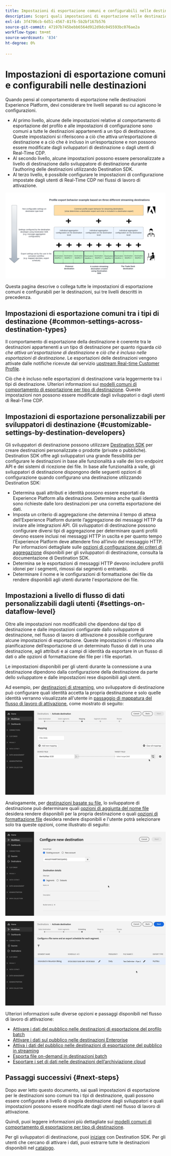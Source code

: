 ```yaml
---
title: Impostazioni di esportazione comuni e configurabili nelle destinazioni
description: Scopri quali impostazioni di esportazione nelle destinazioni sono configurabili a livello di destinazione e quali sono fisse e non possono essere modificate.
exl-id: 3f4706cb-6d51-4567-81f6-5b2bf167b576
source-git-commit: 47197b745bebb6564d912d9dc045593bc076ae2a
workflow-type: tm+mt
source-wordcount: '834'
ht-degree: 0%

---
```


# Impostazioni di esportazione comuni e configurabili nelle destinazioni

Quando pensi al comportamento di esportazione nelle destinazioni Experience Platform, devi considerare tre livelli separati su cui agiscono le configurazioni.

* Al primo livello, alcune delle impostazioni relative al comportamento di esportazione del profilo e alle impostazioni di configurazione sono comuni a tutte le destinazioni appartenenti a un tipo di destinazione. Queste impostazioni si riferiscono a ciò che attiva un’esportazione di destinazione e a ciò che è incluso in un’esportazione e non possono essere modificate dagli sviluppatori di destinazione o dagli utenti di Real-Time CDP.
* Al secondo livello, alcune impostazioni possono essere personalizzate a livello di destinazione dallo sviluppatore di destinazione durante l’authoring delle destinazioni utilizzando Destination SDK.
* Al terzo livello, è possibile configurare le impostazioni di configurazione impostate dagli utenti di Real-Time CDP nei flussi di lavoro di attivazione.

![Diagramma che mostra l&#39;interazione tra le impostazioni di esportazione comuni e configurabili per le destinazioni](/help/destinations/assets/how-destinations-work/profile-export-behavior-diagram.png)

Questa pagina descrive o collega tutte le impostazioni di esportazione comuni e configurabili per le destinazioni, sui tre livelli descritti in precedenza.

## Impostazioni di esportazione comuni tra i tipi di destinazione {#common-settings-across-destination-types}

Il comportamento di esportazione della destinazione è coerente tra le destinazioni appartenenti a un tipo di destinazione per quanto riguarda *ciò che attiva un&#39;esportazione di destinazione* e *ciò che è incluso nelle esportazioni di destinazione*. Le esportazioni delle destinazioni vengono attivate dalle notifiche ricevute dal servizio [upstream Real-time Customer Profile](https://experienceleague.adobe.com/docs/blueprints-learn/architecture/architecture-overview/platform-applications.html?lang=it#adobe-experience-platform-%26-applications-detailed-architecture-diagram).

Ciò che è incluso nelle esportazioni di destinazione varia leggermente tra i tipi di destinazione. Ulteriori informazioni sui [modelli comuni di comportamento di esportazione per tipo di destinazione](/help/destinations/how-destinations-work/profile-export-behavior.md). Queste impostazioni non possono essere modificate dagli sviluppatori o dagli utenti di Real-Time CDP.

## Impostazioni di esportazione personalizzabili per sviluppatori di destinazione {#customizable-settings-by-destination-developers}

Gli sviluppatori di destinazione possono utilizzare [Destination SDK](/help/destinations/destination-sdk/overview.md) per creare destinazioni personalizzate o prodotte (private o pubbliche). Destination SDK offre agli sviluppatori una grande flessibilità per configurare le destinazioni in base alle funzionalità a valle dei loro endpoint API e dei sistemi di ricezione dei file. In base alle funzionalità a valle, gli sviluppatori di destinazione dispongono delle seguenti opzioni di configurazione quando configurano una destinazione utilizzando Destination SDK:

* Determina quali attributi e identità possono essere esportati da Experience Platform alla destinazione. Determina anche quali identità sono richieste dalle loro destinazioni per una corretta esportazione dei dati.
* Imposta un criterio di aggregazione che determina il tempo di attesa dell’Experience Platform durante l’aggregazione dei messaggi HTTP da inviare alle integrazioni API. Gli sviluppatori di destinazione possono configurare diversi tipi di aggregazione per determinare quanti profili devono essere inclusi nei messaggi HTTP in uscita e per quanto tempo l’Experience Platform deve attendere fino all’invio del messaggio HTTP. Per informazioni dettagliate sulle [opzioni di configurazione dei criteri di aggregazione](../destination-sdk/functionality/destination-configuration/aggregation-policy.md) disponibili per gli sviluppatori di destinazione, consulta la documentazione di Destination SDK.
* Determina se le esportazioni di messaggi HTTP devono includere profili idonei per i segmenti, rimossi dai segmenti o entrambi.
* Determinare il nome e le configurazioni di formattazione dei file da rendere disponibili agli utenti durante l&#39;esportazione dei file.

## Impostazioni a livello di flusso di dati personalizzabili dagli utenti {#settings-on-dataflow-level}

Oltre alle impostazioni non modificabili che dipendono dal tipo di destinazione e dalle impostazioni configurate dallo sviluppatore di destinazione, nel flusso di lavoro di attivazione è possibile configurare alcune impostazioni di esportazione. Queste impostazioni si riferiscono alla pianificazione dell’esportazione di un determinato flusso di dati in una destinazione, agli attributi e ai campi di identità da esportare in un flusso di dati o alle opzioni di formattazione dei file per i file esportati.

Le impostazioni disponibili per gli utenti durante la connessione a una destinazione dipendono dalla configurazione della destinazione da parte dello sviluppatore e dalle impostazioni rese disponibili agli utenti.

Ad esempio, per [destinazioni di streaming](/help/destinations/destination-types.md#streaming-destinations), uno sviluppatore di destinazione può configurare quali identità accetta la propria destinazione e solo quelle identità verranno visualizzate all&#39;utente in [passaggio di mappatura del flusso di lavoro di attivazione](/help/destinations/ui/activate-segment-streaming-destinations.md#mapping), come mostrato di seguito:

![Registrazione schermata della selezione identità per il campo di destinazione nel passaggio di mappatura del flusso di lavoro di attivazione. &#x200B;](/help/destinations/assets/how-destinations-work/identity-mapping-example.gif)

Analogamente, per [destinazioni basate su file](/help/destinations/destination-types.md#file-based), lo sviluppatore di destinazione può determinare quali [opzioni di aggiunta del nome file](/help/destinations/ui/activate-batch-profile-destinations.md#file-names) desidera rendere disponibili per la propria destinazione o quali [opzioni di formattazione file](/help/destinations/destination-sdk/guides/batch/configure-file-formatting-options.md) desidera rendere disponibili e l&#39;utente potrà selezionare solo tra queste opzioni, come illustrato di seguito:

![Registrazione dello schermo dell&#39;opzione di formattazione del file durante la connessione a una destinazione basata su file.](/help/destinations/assets/how-destinations-work/file-formatting-options.gif)

![Registrazione dello schermo dell&#39;opzione di aggiunta del nome file nel passaggio di pianificazione del flusso di lavoro di attivazione. &#x200B;](/help/destinations/assets/how-destinations-work/filename-append-options.gif)

Ulteriori informazioni sulle diverse opzioni e passaggi disponibili nel flusso di lavoro di attivazione:

* [Attivare i dati del pubblico nelle destinazioni di esportazione del profilo batch](/help/destinations/ui/activate-batch-profile-destinations.md)
* [Attivare i dati sul pubblico nelle destinazioni Enterprise](/help/destinations/ui/activate-streaming-profile-destinations.md)
* [Attiva i dati del pubblico nelle destinazioni di esportazione del pubblico in streaming](/help/destinations/ui/activate-segment-streaming-destinations.md)
* [Esporta file on-demand in destinazioni batch](/help/destinations/ui/export-file-now.md)
* [Esportare i set di dati nelle destinazioni dell’archiviazione cloud](/help/destinations/ui/export-datasets.md)

## Passaggi successivi {#next-steps}

Dopo aver letto questo documento, sai quali impostazioni di esportazione per le destinazioni sono comuni tra i tipi di destinazione, quali possono essere configurate a livello di singola destinazione dagli sviluppatori e quali impostazioni possono essere modificate dagli utenti nel flusso di lavoro di attivazione.

Quindi, puoi leggere informazioni più dettagliate sui [modelli comuni di comportamento di esportazione per tipo di destinazione](/help/destinations/how-destinations-work/profile-export-behavior.md).

Per gli sviluppatori di destinazione, puoi [iniziare](/help/destinations/destination-sdk/getting-started.md) con Destination SDK. Per gli utenti che cercano di attivare i dati, puoi estrarre tutte le destinazioni disponibili nel [catalogo](/help/destinations/catalog/overview.md).
